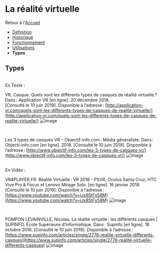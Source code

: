 # La réalité virtuelle


Retour à l'[Accueil](Accueil.md)
- [Définition](Définition.md)
- [Historique](Historique.md)
- [Fonctionnement](Fonctionnement.md)
- [Utilisations](Utilisations.md)
- **Types**

## Types

<br/>
En Texte :
<br/>

VR, Casque. Quels sont les différents types de casques de réalité virtuelle ? Dans : Application VR [en ligne]. 20 décembre 2018. [Consulté le 10 juin 2019]. Disponible à l’adresse : [http://application-vr.com/quels-sont-les-differents-types-de-casques-de-realite-virtuelle/](http://application-vr.com/quels-sont-les-differents-types-de-casques-de-realite-virtuelle/)
![image](https://user-images.githubusercontent.com/50197262/59206538-70369200-8ba5-11e9-8748-7e56a6ba17f8.png)

<br/>

Les 3 types de casques VR – Objectif-info.com : Média généraliste. Dans : Objecti-info.com [en ligne]. 2018. [Consulté le 10 juin 2019]. Disponible à l’adresse : [http://www.objectif-info.com/les-3-types-de-casques-vr/](http://www.objectif-info.com/les-3-types-de-casques-vr/)
![image](https://user-images.githubusercontent.com/50197262/59208413-58610d00-8ba9-11e9-8b18-3279befd363e.png)

<br/>
En Vidéo : 
<br/>

VR4PLAYER.FR. Réalité Virtuelle : VR 2018 - PSVR, Oculus Santa Cruz, HTC Vive Pro & Focus et Lenovo Mirage Solo. [en ligne]. 16 janvier 2018. [Consulté le 10 juin 2019]. Disponible à l’adresse : [https://www.youtube.com/watch?v=jJx85tFx58M](https://www.youtube.com/watch?v=jJx85tFx58M)
![image](https://user-images.githubusercontent.com/50197262/59205478-49775c00-8ba3-11e9-8047-375932dae2be.png)

<br/>

POMPON LEVAINVILLE, Nicolas. La réalité virtuelle : les différents casques | SUPINFO, École Supérieure d’Informatique. Dans : Supinfo [en ligne]. 18 octobre 2016. [Consulté le 10 juin 2019]. Disponible à l’adresse : [https://www.supinfo.com/articles/single/2776-realite-virtuelle-differents-casques](https://www.supinfo.com/articles/single/2776-realite-virtuelle-differents-casques)
![image](https://user-images.githubusercontent.com/50197262/59209241-1c2eac00-8bab-11e9-9b73-e49290ba82b5.png)
